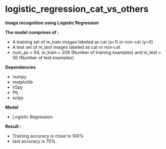 # logistic_regression_cat_vs_others
**Image recognition using Logistic Regression**

**The model comprises of :**

- A training set of m_train images labeled as cat (y=1) or non-cat (y=0)
- A test set of m_test images labeled as cat or non-cat
- num_px = 64, m_train = 209 (Number of training examples) and m_test = 50 (Number of test examples).

**Dependencies**
- numpy
- matplotlib
- h5py
- PIL
- scipy

**Model**
- Logistic Regression

**Result :**
- Training accuracy is close to 100%
- test accuracy is 70%.
